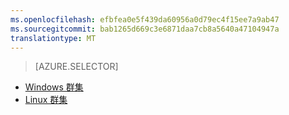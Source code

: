 ```yaml
---
ms.openlocfilehash: efbfea0e5f439da60956a0d79ec4f15ee7a9ab47
ms.sourcegitcommit: bab1265d669c3e6871daa7cb8a5640a47104947a
translationtype: MT
---
```

> [AZURE.SELECTOR]
- [Windows 群集](../articles/hdinsight/hdinsight-develop-deploy-java-mapreduce.md)
- [Linux 群集](../articles/hdinsight/hdinsight-develop-deploy-java-mapreduce-linux.md)
